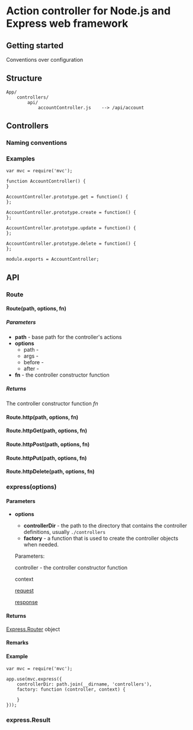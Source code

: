 # Action controller for Node.js and Express web framework

## Getting started

Conventions over configuration

## Structure

    App/
        controllers/
            api/
                accountController.js    --> /api/account

## Controllers



### Naming conventions

### Examples

    var mvc = require('mvc');

    function AccountController() {
    }

    AccountController.prototype.get = function() {
    };

    AccountController.prototype.create = function() {
    };

    AccountController.prototype.update = function() {
    };

    AccountController.prototype.delete = function() {
    };

    module.exports = AccountController;

## API

### Route

#### Route(path, options, fn)

##### Parameters

* **path** - base path for the controller's actions
* **options**
    * path -
    * args -
    * before -
    * after -
* **fn** - the controller constructor function

##### Returns
The controller constructor function *fn*


#### Route.http(path, options, fn)

#### Route.httpGet(path, options, fn)

#### Route.httpPost(path, options, fn)

#### Route.httpPut(path, options, fn)

#### Route.httpDelete(path, options, fn)

### express(options)

#### Parameters

* **options**
    *   **controllerDir** - the path to the directory that contains the controller definitions, usually ```./controllers```
    *   **factory** - a function that is used to create the controller objects when needed.

    Parameters:

    controller - the controller constructor function

    context

    [request](http://expressjs.com/4x/api.html#request)

    [response](http://expressjs.com/4x/api.html#response)

#### Returns
[Express.Router](http://expressjs.com/4x/api.html#router) object

#### Remarks

#### Example
    var mvc = require('mvc');

    app.use(mvc.express({
        controllerDir: path.join(__dirname, 'controllers'),
        factory: function (controller, context) {

        }
    }));

### express.Result